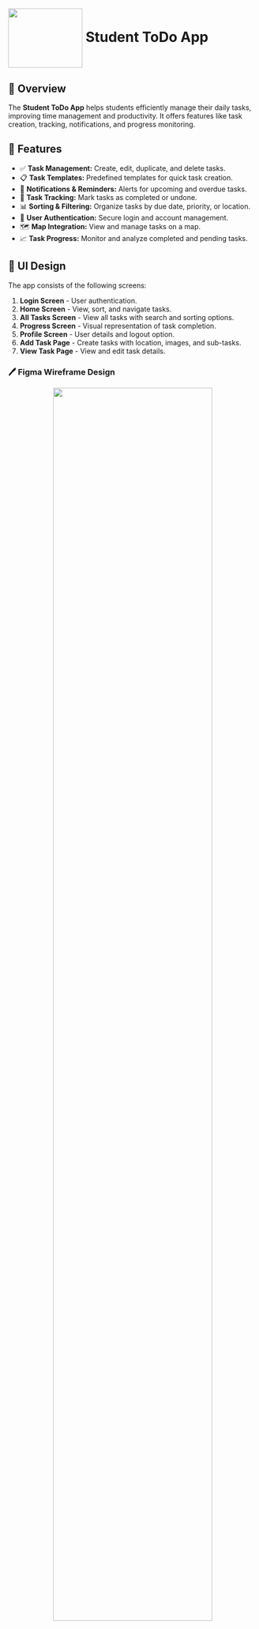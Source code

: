 # <img src="https://github.com/ranirp1/MSc-COM6510-AppDevelopment/blob/ChengManLi/Logo.png" width="150" height="120" align="center"> **Student ToDo App** 

## 📌 **Overview**  
The **Student ToDo App** helps students efficiently manage their daily tasks, improving time management and productivity. It offers features like task creation, tracking, notifications, and progress monitoring.  

## 🚀 **Features**  
- ✅ **Task Management:** Create, edit, duplicate, and delete tasks.  
- 📋 **Task Templates:** Predefined templates for quick task creation.  
- 🔔 **Notifications & Reminders:** Alerts for upcoming and overdue tasks.  
- 📍 **Task Tracking:** Mark tasks as completed or undone.  
- 📊 **Sorting & Filtering:** Organize tasks by due date, priority, or location.  
- 🔑 **User Authentication:** Secure login and account management.  
- 🗺 **Map Integration:** View and manage tasks on a map.  
- 📈 **Task Progress:** Monitor and analyze completed and pending tasks.  

## 🎨 **UI Design**  
The app consists of the following screens:  
1. **Login Screen** - User authentication.  
2. **Home Screen** - View, sort, and navigate tasks.  
3. **All Tasks Screen** - View all tasks with search and sorting options.  
4. **Progress Screen** - Visual representation of task completion.  
5. **Profile Screen** - User details and logout option.  
6. **Add Task Page** - Create tasks with location, images, and sub-tasks.  
7. **View Task Page** - View and edit task details.  

### 🖊️ **Figma Wireframe Design**  
<p align="center"> <img src="https://github.com/ranirp1/MSc-COM6510-AppDevelopment/blob/ChengManLi/Figma-Wireframe-Design.jpg" width="80%"> </p>

## 🛠 **Technology Stack**  
- **Language:** Kotlin  
- **Framework:** Jetpack Compose  
- **Database:** Room Database  
- **Authentication:** Secure user authentication  
- **Mapping Services:** Google Maps API  
- **State Management:** MVVM (Model-View-ViewModel) Architecture  

## 📂 **Project Structure**  
```bash
📦 StudentToDoApp
├── 📂 Activity (Stores activity classes)
├── 📂 Base (Base components like BaseActivity, BaseDAO)
├── 📂 Model (DAO and DTO classes)
├── 📂 UI (UI-related screens and components)
└── README.md
```

## 🔧 **Installation & Setup**  
1. Clone the repository:
```bash
git clone https://github.com/your-repo-url.git 
```
2. Open the project in **Android Studio**.
3. Install dependencies and sync the project.
4. Run the project on an **Android emulator or device**.

## 🧪 **Testing**  
Manual testing was performed to ensure functionality, covering:
- User authentication
- Task creation, editing, deletion, and duplication
- Sorting and filtering tasks
- Task notifications and reminders
- Map integration and task location tracking

## 📌 **Future Enhancements** 
- 🔍 Implement a **search task** feature.
- 📊 Improve **task progress visualization**.
- 🎨 Add **themes and font customization**.
- 🔒 Enhance **security and data integrity**.
- 📊 Introduce **user analytics**.




